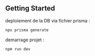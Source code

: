 ## Getting Started




deploiement de la DB via fichier prisma : 

```bash
npx prisma generate
```

demarrage projet :

```bash
npm run dev

```